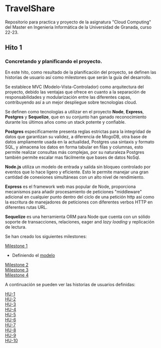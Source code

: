 # TravelShare

Repositorio para practica y proyecto de la asignatura "Cloud Computing" del Master en Ingenieria Informática de la Universidad de Granada, curso 22-23.

## Hito 1

### Concretando y planificando el proyecto.

En este hito, como resultado de la planificación del proyecto, se definen las historias de usuario así como milestones que serán la guía del desarrollo.

Se establece MVC (Modelo-Vista-Controlador) como arquitectura del proyecto, debido las ventajas que ofrece en cuanto a la separación de responsabilidades y modularización entre las diferentes capas, contribuyendo así a un mejor despliegue sobre tecnologías cloud.

Se definen como tecnologías a utilizar en el proyecto **Node**, **Express**, **Postgres** y **Sequelize**, que en su conjunto han ganado reconocimiento durante los últimos años como un stack potente y confiable.

**Postgres** específicamente presenta reglas estrictas para la integridad de datos que garantizan su validez, a diferencia de MogoDB, otra base de datos ampliamente usada en la actualidad, Postgres usa sintaxis y formato SQL, y almacena los datos en forma tabular en filas y columnas, esto permite realizar consultas más complejas, por su naturaleza Postgres también permite escalar mas fácilmente que bases de datos NoSql.

**Node.js** utiliza un modelo de entrada y salida sin bloqueo controlado por eventos que lo hace ligero y eficiente. Esto le permite manejar una gran cantidad de conexiones simultáneas con un alto nivel de rendimiento.

**Express** es el framework web mas popular de Node, proporciona mecanismos para añadir procesamiento de peticiones "middleware" adicional en cualquier punto dentro del ciclo de una petición http así como la escritura de manejadores de peticiones con diferentes verbos HTTP en diferentes rutas URL.

**Sequelize** es una herramienta ORM para Node que cuenta con un sólido soporte de transacciones, relaciones, eager and _lazy loading_ y replicación de lectura.

Se han creado los siguientes milestones:

[Milestone 1](https://github.com/rccarmenaty/TravelShare/milestone/5)

- Definiendo el [modelo](https://github.com/rccarmenaty/TravelShare/blob/hito1/docs/hito1/modelo.md)

[Milestone 2](https://github.com/rccarmenaty/TravelShare/milestone/2)  
[Milestone 3](https://github.com/rccarmenaty/TravelShare/milestone/3)  
[Milestone 4](https://github.com/rccarmenaty/TravelShare/milestone/4)

A continuación se pueden ver las historias de usuarios definidas:

[HU-1](https://github.com/rccarmenaty/TravelShare/issues/1)  
[HU-2](https://github.com/rccarmenaty/TravelShare/issues/2)  
[HU-3](https://github.com/rccarmenaty/TravelShare/issues/3)  
[HU-4](https://github.com/rccarmenaty/TravelShare/issues/4)  
[HU-5](https://github.com/rccarmenaty/TravelShare/issues/5)  
[HU-6](https://github.com/rccarmenaty/TravelShare/issues/6)  
[HU-7](https://github.com/rccarmenaty/TravelShare/issues/7)  
[HU-8](https://github.com/rccarmenaty/TravelShare/issues/8)  
[HU-9](https://github.com/rccarmenaty/TravelShare/issues/9)  
[HU-10](https://github.com/rccarmenaty/TravelShare/issues/10)
